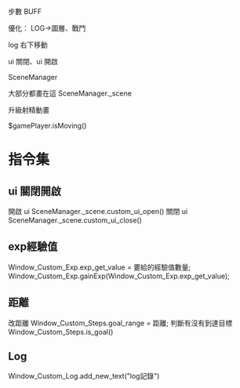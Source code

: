 步數
BUFF

優化：
LOG->圖層、戰鬥

log 右下移動

ui 關閉、ui 開啟

SceneManager

大部分都畫在這
SceneManager._scene

升級射精動畫

$gamePlayer.isMoving()

# 指令集
## ui 關閉開啟
開啟 ui
SceneManager._scene.custom_ui_open()
關閉 ui
SceneManager._scene.custom_ui_close()

## exp經驗值
Window_Custom_Exp.exp_get_value = 要給的經驗值數量;
Window_Custom_Exp.gainExp(Window_Custom_Exp.exp_get_value);

## 距離
改距離
Window_Custom_Steps.goal_range = 距離;
判斷有沒有到達目標
Window_Custom_Steps.is_goal()

## Log
Window_Custom_Log.add_new_text("log記錄")
